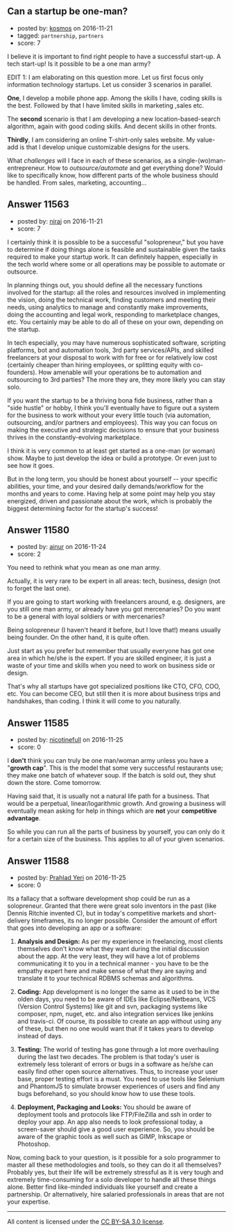 ## Can a startup be one-man?

- posted by: [kosmos](https://stackexchange.com/users/1994630/kosmos) on 2016-11-21
- tagged: `partnership`, `partners`
- score: 7

I believe it is important to find right people to have a successful start-up. A tech start-up! Is it possible to be a one man army?

EDIT 1: I am elaborating on this question more. Let us first focus only information technology startups. Let us consider 3 scenarios in parallel. 

**One**, I develop a mobile phone app. Among the skills I have, coding skills is the best. Followed by that I have limited skills in marketing ,sales etc. 

The **second** scenario is that I am developing a new location-based-search algorithm, again with good coding skills. And decent skills in other fronts.

**Thirdly**, I am considering an online T-shirt-only sales website. My value-add is that I develop unique customizable designs for the users. 

What *challenges* will I face in each of these scenarios, as a single-(wo)man-entrepreneur. How to *outsource/automate* and get everything done?
Would like to specifically know, how different parts of the whole business should be handled. From sales, marketing, accounting...


## Answer 11563

- posted by: [niraj](https://stackexchange.com/users/9659943/niraj) on 2016-11-21
- score: 7

I certainly think it is possible to be a successful "solopreneur," but you have to determine if doing things alone is feasible and sustainable given the tasks required to make your startup work. It can definitely happen, especially in the tech world where some or all operations may be possible to automate or outsource.

In planning things out, you should define all the necessary functions involved for the startup: all the roles and resources involved in implementing the vision, doing the technical work, finding customers and meeting their needs, using analytics to manage and constantly make improvements, doing the accounting and legal work, responding to marketplace changes, etc. You certainly may be able to do all of these on your own, depending on the startup.

In tech especially, you may have numerous sophisticated software, scripting platforms, bot and automation tools, 3rd party services/APIs, and skilled freelancers at your disposal to work with for free or for relatively low cost (certainly cheaper than hiring employees, or splitting equity with co-founders). How amenable will your operations be to automation and outsourcing to 3rd parties? The more they are, they more likely you can stay solo.

If you want the startup to be a thriving bona fide business, rather than a "side hustle" or hobby, I think you'll eventually have to figure out a system for the business to work without your every little touch (via automation, outsourcing, and/or partners and employees). This way you can focus on making the executive and strategic decisions to ensure that your business thrives in the constantly-evolving marketplace.

I think it is very common to at least get started as a one-man (or woman) show. Maybe to just develop the idea or build a prototype. Or even just to see how it goes.

But in the long term, you should be honest about yourself -- your specific abilities, your time, and your desired daily demands/workflow for the months and years to come. Having help at some point may help you stay energized, driven and passionate about the work, which is probably the biggest determining factor for the startup's success!


## Answer 11580

- posted by: [ainur](https://stackexchange.com/users/9479796/ainur) on 2016-11-24
- score: 2

You need to rethink what you mean as one man army.

Actually, it is very rare to be expert in all areas: tech, business, design (not to forget the last one).

If you are going to start working with freelancers around, e.g. designers, are you still one man army, or already have you got mercenaries?
Do you want to be a general with loyal soldiers or with mercenaries?

Being solopreneur (I haven't heard it before, but I love that!) means usually being founder. On the other hand, it is quite often.

Just start as you prefer but remember that usually everyone has got one area in which he/she is the expert. If you are skilled engineer, it is just a waste of your time and skills when you need to work on business side or design. 

That's why all startups have got specialized positions like CTO, CFO, COO, etc. You can become CEO, but still then it is more about business trips and handshakes, than coding. I think it will come to you naturally.


## Answer 11585

- posted by: [nicotinefull](https://stackexchange.com/users/5794572/nicotinefull) on 2016-11-25
- score: 0

I **don't** think you can truly be one man/woman army unless you have a "**growth cap**". This is the model that some very successful restaurants use; they make one batch of whatever soup. If the batch is sold out, they shut down the store. Come tomorrow. 

Having said that, it is usually not a natural life path for a business. That would be a perpetual, linear/logarithmic growth. And growing a business will eventually mean asking for help in things which are **not** your **competitive advantage**.

So while you can run all the parts of business by yourself, you can only do it for a certain size of the business. This applies to all of your given scenarios. 



## Answer 11588

- posted by: [Prahlad Yeri](https://stackexchange.com/users/452758/prahlad-yeri) on 2016-11-25
- score: 0

Its a fallacy that a software development shop could be run as a solopreneur. Granted that there were great solo inventors in the past (like Dennis Ritchie invented C), but in today's competitive markets and short-delivery timeframes, its no longer possible. Consider the amount of effort that goes into developing an app or a software:

1. **Analysis and Design:** As per my experience in freelancing, most clients themselves don't know what they want during the initial discussion about the app. At the very least, they will have a lot of problems communicating it to you in a technical manner - you have to be the empathy expert here and make sense of what they are saying and translate it to your technical RDBMS schemas and algorithms.

2. **Coding:** App development is no longer the same as it used to be in the olden days, you need to be aware of IDEs like Eclipse/Netbeans, VCS (Version Control Systems) like git and svn, packaging systems like composer, npm, nuget, etc. and also integration services like jenkins and travis-ci. Of course, its possible to create an app without using any of these, but then no one would want that if it takes years to develop instead of days.

3. **Testing:** The world of testing has gone through a lot more overhauling during the last two decades. The problem is that today's user is extremely less tolerant of errors or bugs in a software as he/she can easily find other open source alternatives. Thus, to increase your user base, proper testing effort is a must. You need to use tools like Selenium and PhantomJS to simulate browser experiences of users and find any bugs beforehand, so you should know how to use these tools.

4. **Deployment, Packaging and Looks:** You should be aware of deployment tools and protocols like FTP/FileZilla and ssh in order to deploy your app. An app also needs to look professional today, a screen-saver should give a good user experience. So, you should be aware of the graphic tools as well such as GIMP, Inkscape or Photoshop.

Now, coming back to your question, is it possible for a solo programmer to master all these methodologies and tools, so they can do it all themselves? Probably yes, but their life will be extremely stressful as it is very tough and extremely time-consuming for a solo developer to handle all these things alone. Better find like-minded individuals like yourself and create a partnership. Or alternatively, hire salaried professionals in areas that are not your expertise.



---

All content is licensed under the [CC BY-SA 3.0 license](https://creativecommons.org/licenses/by-sa/3.0/).
